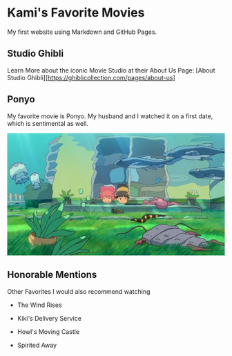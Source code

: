 # Kami's Favorite Movies

My first website using Markdown and GitHub Pages.

## Studio Ghibli

Learn More about the iconic Movie Studio at their About Us Page: [About Studio Ghibli][https://ghiblicollection.com/pages/about-us]

## Ponyo

My favorite movie is Ponyo. My husband and I watched it on a first date, which is sentimental as well.

![Ponyo and Sousuke](Ponyo.png)

## Honorable Mentions

Other Favorites I would also recommend watching

- The Wind Rises

- Kiki's Delivery Service

- Howl's Moving Castle

- Spirited Away
